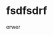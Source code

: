 # fsdfsdrf
erwer
<div class="js-file-content Details-content--hidden position-relative" data-hydro-view="{&quot;event_type&quot;:&quot;pull_request.select_diff_range&quot;,&quot;payload&quot;:{&quot;actor_id&quot;:147741819,&quot;pull_request_id&quot;:null,&quot;repository_id&quot;:null,&quot;diff_type&quot;:&quot;UNIFIED&quot;,&quot;whitespace_ignored&quot;:false,&quot;originating_url&quot;:&quot;https://gist.github.com/Carl251936/0e1bebe9dd98668249a99c8870c1e0e3/revisions&quot;,&quot;user_id&quot;:147741819}}" data-hydro-view-hmac="b30afab0ba3f716904edfcf4a1cc0d7f43d2b6c1a8b6fd4442b83a7bf63c4786">
